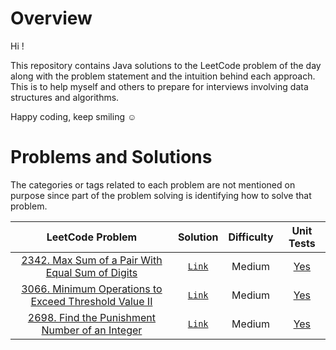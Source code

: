 # Overview
Hi !

This repository contains Java solutions to the LeetCode problem of the day along with the problem statement and the intuition behind each approach. This is to help myself and others to prepare for interviews involving data structures and algorithms.

Happy coding, keep smiling ☺️

# Problems and Solutions
The categories or tags related to each problem are not mentioned on purpose since part of the problem solving is identifying how to solve that problem.

|LeetCode Problem|Solution|Difficulty|Unit Tests|
|:-------------:|:-------------:|:-----:|:---:|
|[2342. Max Sum of a Pair With Equal Sum of Digits](https://leetcode.com/problems/max-sum-of-a-pair-with-equal-sum-of-digits/description/)|[`Link`](https://github.com/DhruvSaraswat/LeetCode-Solutions/blob/main/src/02342-Max-Sum-of-a-Pair-With-Equal-Sum-Of-Digits/main/MaxSumOfAPairWithEqualSumOfDigits.java)|Medium|[Yes](https://github.com/DhruvSaraswat/LeetCode-Solutions/blob/main/src/02342-Max-Sum-of-a-Pair-With-Equal-Sum-Of-Digits/test/MaxSumOfAPairWithEqualSumOfDigitsTest.java)|
|[3066. Minimum Operations to Exceed Threshold Value II](https://leetcode.com/problems/minimum-operations-to-exceed-threshold-value-ii/description/)|[`Link`](https://github.com/DhruvSaraswat/LeetCode-Solutions/blob/main/src/03066-Minimum-Operations-to-Exceed-Threshold-Value-II/main/MinimumNumberOfOperationsToExceedThresholdValueII.java)|Medium|[Yes](https://github.com/DhruvSaraswat/LeetCode-Solutions/blob/main/src/03066-Minimum-Operations-to-Exceed-Threshold-Value-II/test/MinimumNumberOfOperationsToExceedThresholdValueIITest.java)|
|[2698. Find the Punishment Number of an Integer](https://leetcode.com/problems/find-the-punishment-number-of-an-integer/description/)|[`Link`](https://github.com/DhruvSaraswat/LeetCode-Solutions/blob/main/src/02698-Find-the-Punishment-Number-of-an-Integer/main/FindPunishmentNumberOfInteger.java)|Medium|[Yes](https://github.com/DhruvSaraswat/LeetCode-Solutions/blob/main/src/02698-Find-the-Punishment-Number-of-an-Integer/test/FindPunishmentNumberOfIntegerTest.java)|
